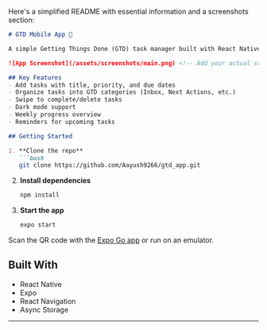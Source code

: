 Here's a simplified README with essential information and a screenshots section:

```markdown
# GTD Mobile App 📝

A simple Getting Things Done (GTD) task manager built with React Native and Expo.

![App Screenshot](/assets/screenshots/main.png) <!-- Add your actual screenshot path -->

## Key Features
- Add tasks with title, priority, and due dates
- Organize tasks into GTD categories (Inbox, Next Actions, etc.)
- Swipe to complete/delete tasks
- Dark mode support
- Weekly progress overview
- Reminders for upcoming tasks

## Getting Started

1. **Clone the repo**
   ```bash
   git clone https://github.com/Aayush9266/gtd_app.git
   ```

2. **Install dependencies**
   ```bash
   npm install
   ```

3. **Start the app**
   ```bash
   expo start
   ```

Scan the QR code with the [Expo Go app](https://expo.io/client) or run on an emulator.

## Built With
- React Native
- Expo
- React Navigation
- Async Storage

---
